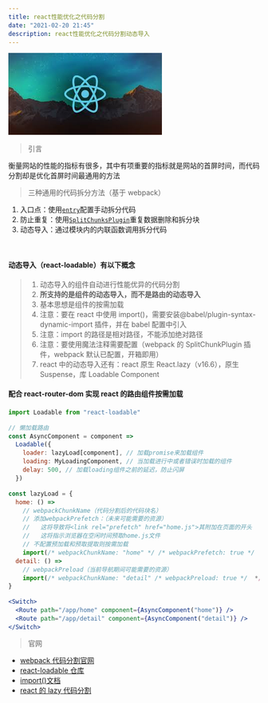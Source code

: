 ```yaml
---
title: react性能优化之代码分割
date: "2021-02-20 21:45"
description: react性能优化之代码分割动态导入
---
```


![react.jpeg](./image.jpeg)

> 引言

衡量网站的性能的指标有很多，其中有项重要的指标就是网站的首屏时间，而代码分割却是优化首屏时间最通用的方法

> 三种通用的代码拆分方法（基于 webpack）

1. 入口点：使用[`entry`](https://webpack.js.org/configuration/entry-context)配置手动拆分代码
1. 防止重复：使用[`SplitChunksPlugin`](https://webpack.js.org/plugins/split-chunks-plugin/)重复数据删除和拆分块
1. 动态导入：通过模块内的内联函数调用拆分代码

<br />
<a name="J0hBy"></a>

#### 动态导入（**react-loadable**）有以下概念

> 1. 动态导入的组件自动进行性能优异的代码分割
> 1. **所支持的是组件的动态导入，而不是路由的动态导入**
> 1. 基本思想是组件的按需加载
> 1. 注意：要在 react 中使用 import()，需要安装@babel/plugin-syntax-dynamic-import 插件，并在 babel 配置中引入
> 1. 注意：import 的路径是相对路径，不能添加绝对路径
> 1. 注意：要使用魔法注释需要配置（webpack 的 SplitChunkPlugin 插件，webpack 默认已配置，开箱即用）
> 1. react 中的动态导入还有：react 原生 React.lazy（v16.6），原生 Suspense，库 Loadable Component

<a name="xRYgO"></a>

#### 配合 react-router-dom 实现 react 的路由组件按需加载

```jsx
import Loadable from "react-loadable"
```

```jsx
// 懒加载路由
const AsyncComponent = component =>
  Loadable({
    loader: lazyLoad[component], // 加载promise来加载组件
    loading: MyLoadingComponent, // 当加载进行中或者错误时加载的组件
    delay: 500, // 加载loading组件之前的延迟，防止闪屏
  })
```

```jsx
const lazyLoad = {
  home: () =>
    // webpackChunkName（代码分割后的代码块名）
  	// 添加webpackPrefetch：（未来可能需要的资源）
  	//   这将导致将<link rel="prefetch" href="home.js">其附加在页面的开头
    //   这将指示浏览器在空闲时间预取home.js文件
    // 不配置预加载和预取提取则按需加载
    import(/* webpackChunkName: "home" */ /* webpackPrefetch: true */ './home'),
  detail: () =>
  	// webpackPreload（当前导航期间可能需要的资源）
    import(/* webpackChunkName: "detail" /* webpackPreload: true */  */ './detail')
}
```

```jsx
<Switch>
  <Route path="/app/home" component={AsyncComponent("home")} />
  <Route path="/app/detail" component={AsyncComponent("detail")} />
</Switch>
```

> 官网

- [webpack 代码分割官网](https://webpack.js.org/guides/code-splitting/)
- [react-loadable 仓库](https://github.com/jamiebuilds/react-loadable#preloading)
- [import()文档](https://webpack.js.org/api/module-methods/#import-1)
- [react 的 lazy 代码分割](https://zh-hans.reactjs.org/docs/code-splitting.html)

